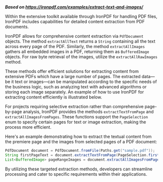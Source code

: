 ***Based on <https://ironpdf.com/examples/extract-text-and-images/>***

Within the extensive toolkit available through IronPDF for handling PDF files, IronPDF includes capabilities for detailed content extraction from PDF documents. 

IronPDF allows for comprehensive content extraction via `PdfDocument` objects. The method `extractAllText` returns a `String` containing all the text across every page of the PDF. Similarly, the method `extractAllImages` gathers all embedded images in a PDF, returning them as `BufferedImage` objects. For raw byte retrieval of the images, utilize the `extractAllRawImages` method.

These methods offer efficient solutions for extracting content from extensive PDFs which have a large number of pages. The extracted data—be it text or images—can be manipulated according to the specific needs of the business logic, such as analyzing text with advanced algorithms or storing each image separately. An example of how to use IronPDF for extracting content efficiently is illustrated below.

For projects requiring selective extraction rather than comprehensive page-by-page analysis, IronPDF provides the methods `extractTextFromPage` and `extractAllImagesFromPages`. These functions support the `PageSelection` enum to specify certain pages for text or image extraction, making the process more efficient.

Here's an example demonstrating how to extract the textual content from the premiere page and the images from selected pages of a PDF document:

```java
PdfDocument document = PdfDocument.fromFile(Paths.get("sample.pdf"));  
String firstPageText = document.extractTextFromPage(PageSelection.firstPage());  
List<BufferedImage> pageRangeImages = document.extractAllImagesFromPages(PageSelection.pageRange(3, 7));
``` 

By utilizing these targeted extraction methods, developers can streamline processing and cater to specific requirements within their applications.